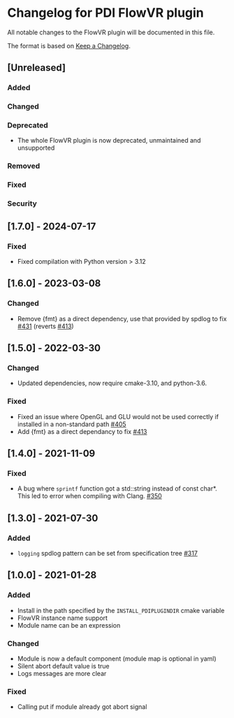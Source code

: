 # Changelog for PDI FlowVR plugin
All notable changes to the FlowVR plugin will be documented in this file.

The format is based on [Keep a Changelog](https://keepachangelog.com/en/1.0.0/).


## [Unreleased]

### Added

### Changed

### Deprecated
* The whole FlowVR plugin is now deprecated, unmaintained and unsupported

### Removed

### Fixed

### Security


## [1.7.0] - 2024-07-17

### Fixed
* Fixed compilation with Python version > 3.12


## [1.6.0] - 2023-03-08

### Changed
* Remove {fmt} as a direct dependency, use that provided by spdlog to fix
  [#431](https://gitlab.maisondelasimulation.fr/pdidev/pdi/-/issues/431)
  (reverts
  [#413](https://gitlab.maisondelasimulation.fr/pdidev/pdi/-/issues/413))


## [1.5.0] - 2022-03-30

### Changed
* Updated dependencies, now require cmake-3.10, and python-3.6.

### Fixed
* Fixed an issue where OpenGL and GLU would not be used correctly if installed
  in a non-standard path
  [#405](https://gitlab.maisondelasimulation.fr/pdidev/pdi/-/issues/405)
* Add {fmt} as a direct dependancy to fix
  [#413](https://gitlab.maisondelasimulation.fr/pdidev/pdi/-/issues/413)


## [1.4.0] - 2021-11-09

### Fixed
* A bug where `sprintf` function got a std::string instead of const char*.
  This led to error when compiling with Clang.
  [#350](https://gitlab.maisondelasimulation.fr/pdidev/pdi/-/issues/350)


## [1.3.0] - 2021-07-30

### Added
* `logging` spdlog pattern can be set from specification tree
  [#317](https://gitlab.maisondelasimulation.fr/pdidev/pdi/-/issues/317)


## [1.0.0] - 2021-01-28

### Added
* Install in the path specified by the `INSTALL_PDIPLUGINDIR` cmake variable
* FlowVR instance name support
* Module name can be an expression

### Changed
* Module is now a default component (module map is optional in yaml)
* Silent abort default value is true
* Logs messages are more clear

### Fixed
* Calling put if module already got abort signal
